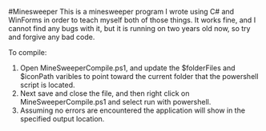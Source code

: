 #Minesweeper
This is a minesweeper program I wrote using C# and WinForms in order to teach myself both of those things. It works fine, and I cannot find any bugs with it, but it is running on two years old now, so try and forgive any bad code.

To compile:

1. Open MineSweeperCompile.ps1, and update the $folderFiles and $iconPath varibles to point toward the current folder that the powershell script is located. 
2. Next save and close the file, and then right click on MineSweeperCompile.ps1 and select run with powershell. 
3. Assuming no errors are encountered the application will show in the specified output location.
